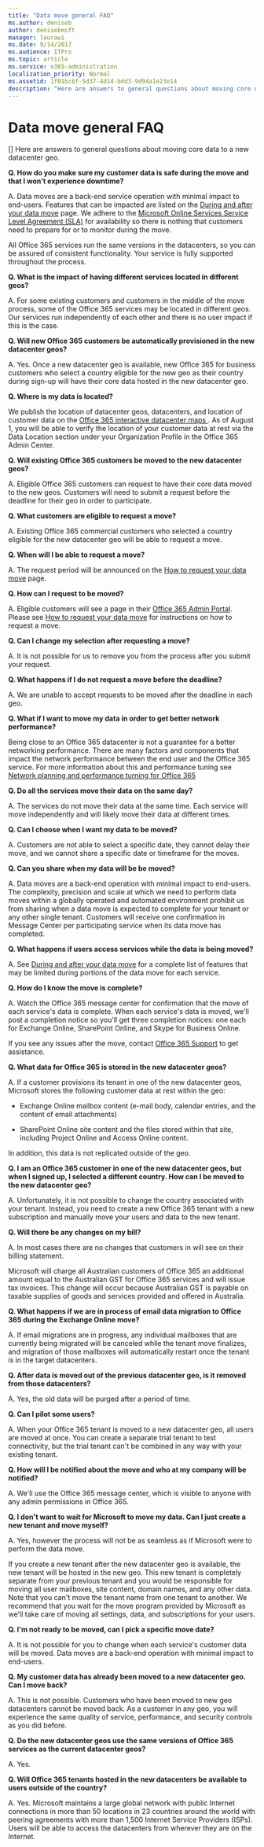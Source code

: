 ```yaml
---
title: "Data move general FAQ"
ms.author: deniseb
author: denisebmsft
manager: laurawi
ms.date: 9/14/2017
ms.audience: ITPro
ms.topic: article
ms.service: o365-administration
localization_priority: Normal
ms.assetid: 1f01bc6f-5d37-4d14-bdd3-9d94a1e23e14
description: "Here are answers to general questions about moving core data to a new datacenter geo."
---
```


# Data move general FAQ
[]
Here are answers to general questions about moving core data to a new datacenter geo.
  
 **Q. How do you make sure my customer data is safe during the move and that I won't experience downtime?**
  
A. Data moves are a back-end service operation with minimal impact to end-users. Features that can be impacted are listed on the [During and after your data move](https://technet.microsoft.com/en-us/library/dn879434.aspx) page. We adhere to the [Microsoft Online Services Service Level Agreement (SLA)](https://go.microsoft.com/fwlink/p/?LinkId=523897) for availability so there is nothing that customers need to prepare for or to monitor during the move. 
  
All Office 365 services run the same versions in the datacenters, so you can be assured of consistent functionality. Your service is fully supported throughout the process.
  
 **Q. What is the impact of having different services located in different geos?**
  
A. For some existing customers and customers in the middle of the move process, some of the Office 365 services may be located in different geos. Our services run independently of each other and there is no user impact if this is the case.
  
 **Q. Will new Office 365 customers be automatically provisioned in the new datacenter geos?**
  
A. Yes. Once a new datacenter geo is available, new Office 365 for business customers who select a country eligible for the new geo as their country during sign-up will have their core data hosted in the new datacenter geo.
  
 **Q. Where is my data is located?**
  
We publish the location of datacenter geos, datacenters, and location of customer data on the [ Office 365 interactive datacenter maps ](https://o365datacentermap.azurewebsites.net/). As of August 1, you will be able to verify the location of your customer data at rest via the Data Location section under your Organization Profile in the Office 365 Admin Center.
  
 **Q. Will existing Office 365 customers be moved to the new datacenter geos?**
  
A. Eligible Office 365 customers can request to have their core data moved to the new geos. Customers will need to submit a request before the deadline for their geo in order to participate. 
  
 **Q. What customers are eligible to request a move?**
  
A. Existing Office 365 commercial customers who selected a country eligible for the new datacenter geo will be able to request a move. 
  
 **Q. When will I be able to request a move?**
  
A. The request period will be announced on the [How to request your data move](request-your-data-move.md) page. 
  
 **Q. How can I request to be moved?**
  
A. Eligible customers will see a page in their [Office 365 Admin Portal](https://portal.office.com/). Please see [How to request your data move](request-your-data-move.md) for instructions on how to request a move. 
  
 **Q. Can I change my selection after requesting a move?**
  
A. It is not possible for us to remove you from the process after you submit your request.
  
 **Q. What happens if I do not request a move before the deadline?**
  
A. We are unable to accept requests to be moved after the deadline in each geo.
  
 **Q. What if I want to move my data in order to get better network performance?**
  
Being close to an Office 365 datacenter is not a guarantee for a better networking performance. There are many factors and components that impact the network performance between the end user and the Office 365 service. For more information about this and performance tuning see [Network planning and performance turning for Office 365](https://support.office.com/en-us/article/Network-planning-and-performance-tuning-for-Office-365-e5f1228c-da3c-4654-bf16-d163daee8848)
  
 **Q. Do all the services move their data on the same day?**
  
A. The services do not move their data at the same time. Each service will move independently and will likely move their data at different times.
  
 **Q. Can I choose when I want my data to be moved?**
  
A. Customers are not able to select a specific date, they cannot delay their move, and we cannot share a specific date or timeframe for the moves.
  
 **Q. Can you share when my data will be be moved?**
  
A. Data moves are a back-end operation with minimal impact to end-users. The complexity, precision and scale at which we need to perform data moves within a globally operated and automated environment prohibit us from sharing when a data move is expected to complete for your tenant or any other single tenant. Customers will receive one confirmation in Message Center per participating service when its data move has completed. 
  
 **Q. What happens if users access services while the data is being moved?**
  
A. See [During and after your data move](during-and-after-your-data-move.md) for a complete list of features that may be limited during portions of the data move for each service. 
  
 **Q. How do I know the move is complete?**
  
A. Watch the Office 365 message center for confirmation that the move of each service's data is complete. When each service's data is moved, we'll post a completion notice so you'll get three completion notices: one each for Exchange Online, SharePoint Online, and Skype for Business Online.
  
If you see any issues after the move, contact [Office 365 Support](https://go.microsoft.com/fwlink/p/?LinkID=522459) to get assistance. 
  
 **Q. What data for Office 365 is stored in the new datacenter geos?**
  
A. If a customer provisions its tenant in one of the new datacenter geos, Microsoft stores the following customer data at rest within the geo:
  
- Exchange Online mailbox content (e-mail body, calendar entries, and the content of email attachments)
    
- SharePoint Online site content and the files stored within that site, including Project Online and Access Online content.
    
In addition, this data is not replicated outside of the geo.
  
 **Q. I am an Office 365 customer in one of the new datacenter geos, but when I signed up, I selected a different country. How can I be moved to the new datacenter geo?**
  
A. Unfortunately, it is not possible to change the country associated with your tenant. Instead, you need to create a new Office 365 tenant with a new subscription and manually move your users and data to the new tenant.
  
 **Q. Will there be any changes on my bill?**
  
A. In most cases there are no changes that customers in will see on their billing statement.
  
Microsoft will charge all Australian customers of Office 365 an additional amount equal to the Australian GST for Office 365 services and will issue tax invoices. This change will occur because Australian GST is payable on taxable supplies of goods and services provided and offered in Australia.
  
 **Q. What happens if we are in process of email data migration to Office 365 during the Exchange Online move?**
  
A. If email migrations are in progress, any individual mailboxes that are currently being migrated will be canceled while the tenant move finalizes, and migration of those mailboxes will automatically restart once the tenant is in the target datacenters.
  
 **Q. After data is moved out of the previous datacenter geo, is it removed from those datacenters?**
  
A. Yes, the old data will be purged after a period of time.
  
 **Q. Can I pilot some users?**
  
A. When your Office 365 tenant is moved to a new datacenter geo, all users are moved at once. You can create a separate trial tenant to test connectivity, but the trial tenant can't be combined in any way with your existing tenant.
  
 **Q. How will I be notified about the move and who at my company will be notified?**
  
A. We'll use the Office 365 message center, which is visible to anyone with any admin permissions in Office 365.
  
 **Q. I don't want to wait for Microsoft to move my data. Can I just create a new tenant and move myself?**
  
A. Yes, however the process will not be as seamless as if Microsoft were to perform the data move.
  
If you create a new tenant after the new datacenter geo is available, the new tenant will be hosted in the new geo. This new tenant is completely separate from your previous tenant and you would be responsible for moving all user mailboxes, site content, domain names, and any other data. Note that you can't move the tenant name from one tenant to another. We recommend that you wait for the move program provided by Microsoft as we'll take care of moving all settings, data, and subscriptions for your users.
  
 **Q. I'm not ready to be moved, can I pick a specific move date?**
  
A. It is not possible for you to change when each service's customer data will be moved. Data moves are a back-end operation with minimal impact to end-users.
  
 **Q. My customer data has already been moved to a new datacenter geo. Can I move back?**
  
A. This is not possible. Customers who have been moved to new geo datacenters cannot be moved back. As a customer in any geo, you will experience the same quality of service, performance, and security controls as you did before.
  
 **Q. Do the new datacenter geos use the same versions of Office 365 services as the current datacenter geos?**
  
A. Yes.
  
 **Q. Will Office 365 tenants hosted in the new datacenters be available to users outside of the country?**
  
A. Yes. Microsoft maintains a large global network with public Internet connections in more than 50 locations in 23 countries around the world with peering agreements with more than 1,500 Internet Service Providers (ISPs). Users will be able to access the datacenters from wherever they are on the Internet.
  

